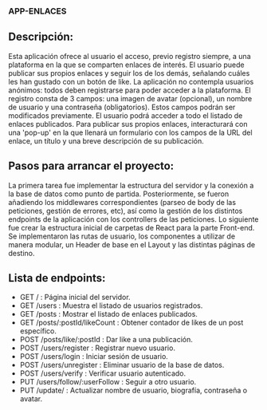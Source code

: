 ### APP-ENLACES


## Descripción:
Esta aplicación ofrece al usuario el acceso, previo registro siempre, a una plataforma en la que se comparten enlaces de interés. El usuario puede publicar sus propios enlaces y seguir los de los demás, señalando cuáles les han gustado con un botón de like.
La aplicación no contempla usuarios anónimos: todos deben registrarse para poder acceder a la plataforma. El registro consta de 3 campos: una imagen de avatar (opcional), un nombre de usuario y una contraseña (obligatorios). Estos campos podrán ser modificados previamente. El usuario podrá acceder a todo el listado de enlaces publicados. Para publicar sus propios enlaces, interacturará con una 'pop-up' en la que llenará un formulario con los campos de la URL del enlace, un título y una breve descripción de su publicación.

## Pasos para arrancar el proyecto:
La primera tarea fue implementar la estructura del servidor y la conexión a la base de datos como punto de partida. Posteriormente, se fueron añadiendo los middlewares correspondientes (parseo de body de las peticiones, gestión de errores, etc), así como la gestión de los distintos endpoints de la aplicación con los controllers de las peticiones.
Lo siguiente fue crear la estructura inicial de carpetas de React para la parte Front-end. Se implementaron las rutas de usuario, los componentes a utilizar de manera modular, un Header de base en el Layout y las distintas páginas de destino.

## Lista de endpoints:
- GET / : Página inicial del servidor.
- GET /users : Muestra el listado de usuarios registrados.
- GET /posts : Mostrar el listado de enlaces publicados.
- GET /posts/:postId/likeCount : Obtener contador de likes de un post específico.
- POST /posts/like/:postId : Dar like a una publicación.
- POST /users/register : Registrar nuevo usuario.
- POST /users/login : Iniciar sesión de usuario.
- POST /users/unregister : Eliminar usuario de la base de datos.
- POST /users/verify : Verificar usuario autenticado.
- PUT /users/follow/:userFollow : Seguir a otro usuario.
- PUT /update/ : Actualizar nombre de usuario, biografía, contraseña o avatar.
